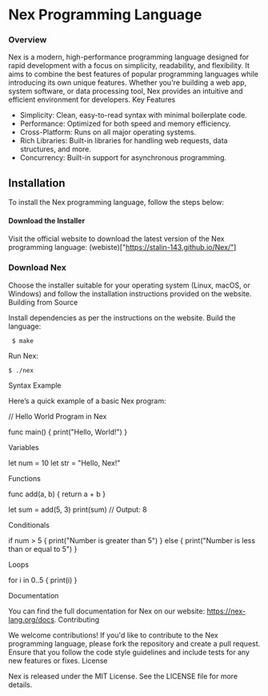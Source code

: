 # Nex Programming Language


### Overview

Nex is a modern, high-performance programming language designed for rapid development with a focus on simplicity, readability, and flexibility. It aims to combine the best features of popular programming languages while introducing its own unique features. Whether you're building a web app, system software, or data processing tool, Nex provides an intuitive and efficient environment for developers.
Key Features

  - Simplicity: Clean, easy-to-read syntax with minimal boilerplate code.
  - Performance: Optimized for both speed and memory efficiency.
  - Cross-Platform: Runs on all major operating systems.
  - Rich Libraries: Built-in libraries for handling web requests, data structures, and more.
  - Concurrency: Built-in support for asynchronous programming.

## Installation

To install the Nex programming language, follow the steps below:

#### Download the Installer

   Visit the official website to download the latest version of the Nex programming language: (webiste)["https://stalin-143.github.io/Nex/"]

### Download Nex

 Choose the installer suitable for your operating system (Linux, macOS, or Windows) and follow the installation instructions provided on the website.
 Building from Source

   Install dependencies as per the instructions on the website.
  Build the language:

     $ make

Run Nex:

    $ ./nex

Syntax Example

Here’s a quick example of a basic Nex program:

// Hello World Program in Nex

func main() {
    print("Hello, World!")
}

Variables

let num = 10
let str = "Hello, Nex!"

Functions

func add(a, b) {
    return a + b
}

let sum = add(5, 3)
print(sum)  // Output: 8

Conditionals

if num > 5 {
    print("Number is greater than 5")
} else {
    print("Number is less than or equal to 5")
}

Loops

for i in 0..5 {
    print(i)
}

Documentation

You can find the full documentation for Nex on our website: https://nex-lang.org/docs.
Contributing

We welcome contributions! If you'd like to contribute to the Nex programming language, please fork the repository and create a pull request. Ensure that you follow the code style guidelines and include tests for any new features or fixes.
License

Nex is released under the MIT License. See the LICENSE file for more details.
